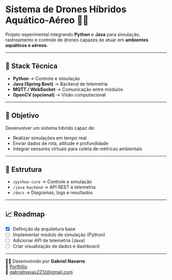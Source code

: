 # Sistema de Drones Híbridos Aquático-Aéreo 🚁🌊

Projeto experimental integrando **Python** e **Java** para simulação, rastreamento e controle de drones capazes de atuar em **ambientes aquáticos e aéreos**.

---

## 🚀 Stack Técnica
- **Python** → Controle e simulação  
- **Java (Spring Boot)** → Backend de telemetria  
- **MQTT / WebSocket** → Comunicação entre módulos  
- **OpenCV (opcional)** → Visão computacional

---

## 🎯 Objetivo
Desenvolver um sistema híbrido capaz de:
- Realizar simulações em tempo real  
- Enviar dados de rota, altitude e profundidade  
- Integrar sensores virtuais para coleta de métricas ambientais

---

## 🧩 Estrutura
- `/python-core` → Controle e simulação  
- `/java-backend` → API REST e telemetria  
- `/docs` → Diagramas, logs e resultados  

---

## 📈 Roadmap
- [x] Definição da arquitetura base  
- [ ] Implementar módulo de simulação (Python)  
- [ ] Adicionar API de telemetria (Java)  
- [ ] Criar visualização de dados e dashboard  

---

👨‍💻 Desenvolvido por **Gabriel Navarro**  
🔗 [Portfólio](https://portfolio-gabriel-three.vercel.app)  
📧 [gabrielnavas2212@gmail.com](mailto:gabrielnavas2212@gmail.com)
